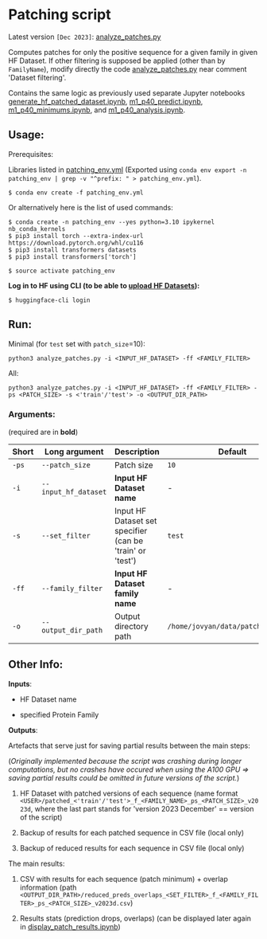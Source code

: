 # Patching script

Latest version `[Dec 2023]`: [analyze_patches.py](./analyze_patches.py)

Computes patches for only the  positive sequence for a given family in given HF Dataset. If other filtering is supposed be applied (other than by `FamilyName`), modify directly the code [analyze_patches.py](./analyze_patches.py) near comment 'Dataset filtering'.

Contains the same logic as previously used separate Jupyter notebooks [generate_hf_patched_dataset.ipynb](https://github.com/ML-Bioinfo-CEITEC/pknots_experiments/blob/main/Interpretability/patching/generate_hf_patched_dataset.ipynb), [m1_p40_predict.ipynb](https://github.com/ML-Bioinfo-CEITEC/pknots_experiments/blob/main/Interpretability/patching/M1/m1_p40_predict.ipynb), [m1_p40_minimums.ipynb](https://github.com/ML-Bioinfo-CEITEC/pknots_experiments/blob/main/Interpretability/patching/M1/m1_p40_minimums.ipynb), and [m1_p40_analysis.ipynb](https://github.com/ML-Bioinfo-CEITEC/pknots_experiments/blob/main/Interpretability/patching/M1/m1_p40_analysis.ipynb).

## Usage:

Prerequisites: 

Libraries listed in [patching_env.yml](./patching_env.yml) (Exported using `conda env export -n patching_env | grep -v "^prefix: " > patching_env.yml`). 

```
$ conda env create -f patching_env.yml
```

Or alternatively here is the list of used commands:
```
$ conda create -n patching_env --yes python=3.10 ipykernel nb_conda_kernels
$ pip3 install torch --extra-index-url https://download.pytorch.org/whl/cu116
$ pip3 install transformers datasets
$ pip3 install transformers['torch']
```

```
$ source activate patching_env
```

**Log in to HF using CLI (to be able to [upload HF Datasets](https://huggingface.co/docs/datasets/v1.16.0/upload_dataset.html)):**

```
$ huggingface-cli login
```

## Run: 

Minimal (for `test` set with `patch_size`=10):

```
python3 analyze_patches.py -i <INPUT_HF_DATASET> -ff <FAMILY_FILTER>
```

All:

```
python3 analyze_patches.py -i <INPUT_HF_DATASET> -ff <FAMILY_FILTER> -ps <PATCH_SIZE> -s <'train'/'test'> -o <OUTPUT_DIR_PATH>
```

### Arguments:

(required are in **bold**)

| Short | Long argument | Description | Default |
|-|-|-|-|
|`-ps`|`--patch_size`|Patch size|`10`|
|`-i`|`--input_hf_dataset`|**Input HF Dataset name**|-|
|`-s`|`--set_filter`|Input HF Dataset set specifier (can be 'train' or 'test')|`test`|
|`-ff`|`--family_filter`|**Input HF Dataset family name**|-|
|`-o`|`--output_dir_path`|Output directory path|`/home/jovyan/data/patch_outputs/`|

## Other Info: 

**Inputs**: 

- HF Dataset name 

- specified Protein Family

**Outputs**: 

Artefacts that serve just for saving partial results between the main steps:

(*Originally implemented because the script was crashing during longer computations, but no crashes have occured when using the A100 GPU => saving partial results could be omitted in future versions of the script.*)

1. HF Dataset with patched versions of each sequence (name format `<USER>/patched_<'train'/'test'>_f_<FAMILY_NAME>_ps_<PATCH_SIZE>_v2023d`, where the last part stands for 'version 2023 December' == version of the script)

2. Backup of results for each patched sequence in CSV file (local only)

3. Backup of reduced results for each sequence in CSV file (local only)

The main results:

1. CSV with results for each sequence (patch minimum) + overlap information (path `<OUTPUT_DIR_PATH>/reduced_preds_overlaps_<SET_FILTER>_f_<FAMILY_FILTER>_ps_<PATCH_SIZE>_v2023d.csv`)

2. Results stats (prediction drops, overlaps) (can be displayed later again in [display_patch_results.ipynb](./display_patch_results.ipynb))
